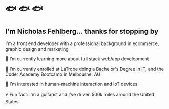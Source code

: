 # 	🐟	🐟	🐟
## I'm Nicholas Fehlberg... thanks for stopping by

I'm a front end developer with a professional background in ecommerce, graphic design and marketing

🔭 I’m currently learning more about full stack web/app development

🌱 I’m currently enrolled at LaTrobe doing a Bachelor's Degree in IT, and the Coder Academy Bootcamp in Melbourne, AU

💬 I'm interested in human-machine interaction and IoT devices

⚡ Fun fact: I'm a guitarist and I've driven 500k miles around the United States

